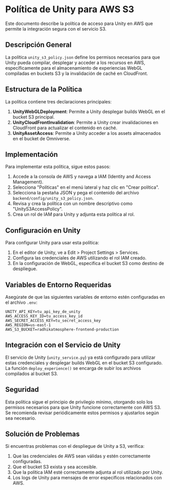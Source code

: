 # Política de Unity para AWS S3

Este documento describe la política de acceso para Unity en AWS que permite la integración segura con el servicio S3.

## Descripción General

La política `unity_s3_policy.json` define los permisos necesarios para que Unity pueda compilar, desplegar y acceder a los recursos en AWS, específicamente para el almacenamiento de experiencias WebGL compiladas en buckets S3 y la invalidación de caché en CloudFront.

## Estructura de la Política

La política contiene tres declaraciones principales:

1. **UnityWebGLDeployment**: Permite a Unity desplegar builds WebGL en el bucket S3 principal.
2. **UnityCloudFrontInvalidation**: Permite a Unity crear invalidaciones en CloudFront para actualizar el contenido en caché.
3. **UnityAssetAccess**: Permite a Unity acceder a los assets almacenados en el bucket de Omniverse.

## Implementación

Para implementar esta política, sigue estos pasos:

1. Accede a la consola de AWS y navega a IAM (Identity and Access Management).
2. Selecciona "Políticas" en el menú lateral y haz clic en "Crear política".
3. Selecciona la pestaña JSON y pega el contenido del archivo `backend/config/unity_s3_policy.json`.
4. Revisa y crea la política con un nombre descriptivo como "UnityS3AccessPolicy".
5. Crea un rol de IAM para Unity y adjunta esta política al rol.

## Configuración en Unity

Para configurar Unity para usar esta política:

1. En el editor de Unity, ve a Edit > Project Settings > Services.
2. Configura las credenciales de AWS utilizando el rol IAM creado.
3. En la configuración de WebGL, especifica el bucket S3 como destino de despliegue.

## Variables de Entorno Requeridas

Asegúrate de que las siguientes variables de entorno estén configuradas en el archivo `.env`:

```
UNITY_API_KEY=tu_api_key_de_unity
AWS_ACCESS_KEY_ID=tu_access_key_id
AWS_SECRET_ACCESS_KEY=tu_secret_access_key
AWS_REGION=us-east-1
AWS_S3_BUCKET=radhikatmosphere-frontend-production
```

## Integración con el Servicio de Unity

El servicio de Unity (`unity_service.py`) ya está configurado para utilizar estas credenciales y desplegar builds WebGL en el bucket S3 configurado. La función `deploy_experience()` se encarga de subir los archivos compilados al bucket S3.

## Seguridad

Esta política sigue el principio de privilegio mínimo, otorgando solo los permisos necesarios para que Unity funcione correctamente con AWS S3. Se recomienda revisar periódicamente estos permisos y ajustarlos según sea necesario.

## Solución de Problemas

Si encuentras problemas con el despliegue de Unity a S3, verifica:

1. Que las credenciales de AWS sean válidas y estén correctamente configuradas.
2. Que el bucket S3 exista y sea accesible.
3. Que la política IAM esté correctamente adjunta al rol utilizado por Unity.
4. Los logs de Unity para mensajes de error específicos relacionados con AWS.